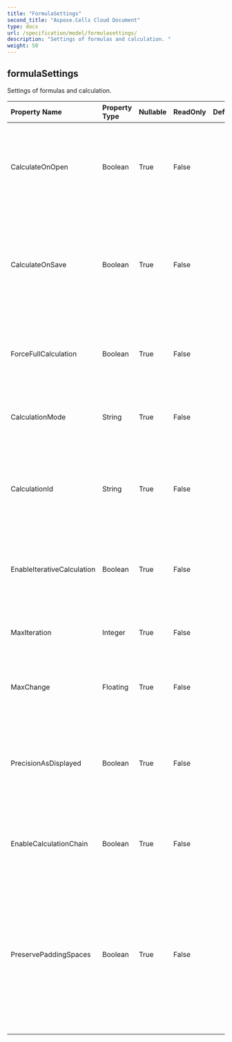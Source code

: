 ```yaml
---
title: "FormulaSettings"
second_title: "Aspose.Cells Cloud Document"
type: docs
url: /specification/model/formulasettings/
description: "Settings of formulas and calculation. "
weight: 50
---
```


## **formulaSettings**

Settings of formulas and calculation.  

| Property Name | Property Type | Nullable |  ReadOnly | DefaultValue | Description | 
| :- | :- | :- |:- |  :- | :- |
| CalculateOnOpen | Boolean | True |  False |  | Indicates whether the application is required to perform a full calculation when the workbook is opened.  |  
| CalculateOnSave | Boolean | True |  False |  | Indicates whether recalculate the workbook before saving the document, when in manual calculation mode.  |  
| ForceFullCalculation | Boolean | True |  False |  | Indicates whether calculates all formulas every time when a calculation is triggered.  |  
| CalculationMode | String | True |  False |  | Gets or sets the mode for workbook calculation in ms excel.  |  
| CalculationId | String | True |  False |  | Specifies the version of the calculation engine used to calculate values in the workbook.  |  
| EnableIterativeCalculation | Boolean | True |  False |  | Indicates whether enable iterative calculation to resolve circular references.  |  
| MaxIteration | Integer | True |  False |  | The maximum iterations to resolve a circular reference.  |  
| MaxChange | Floating | True |  False |  | The maximum change to resolve a circular reference.  |  
| PrecisionAsDisplayed | Boolean | True |  False |  | Whether the precision of calculated result be set as they are displayed while calculating formulas  |  
| EnableCalculationChain | Boolean | True |  False |  | Whether enable calculation chain for formulas. Default is false.  |  
| PreservePaddingSpaces | Boolean | True |  False |  | Indicates whether preserve those spaces and line breaks that are padded between formula tokens            while getting and setting formulas.            Default value is false.  |  

